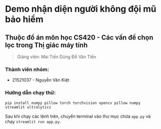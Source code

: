 # Demo nhận diện người không đội mũ bảo hiểm

## Thuộc đồ án môn học CS420 - Các vấn đề chọn lọc trong Thị giác máy tính

> Giảng viên: Mai Tiến Dũng
>             Đỗ Văn Tiến

### Thành viên nhóm:
- 21521037 - Nguyễn Văn Kiệt

### Hướng dẫn chạy thử:

```
pip install numpy pillow torch torchvision opencv pillow numpy streamlit ultralytics
```

Sau khi chạy các lệnh trên, chuyển terminal vào thư mục chứa `app.py` và chạy `streamlit run app.py`.
